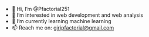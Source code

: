 - 👋 Hi, I’m @Pfactorial251
- 👀 I’m interested in web development and web analysis
- 🌱 I’m currently learning machine learning
- 📫 Reach me on: giripfactorial@gmail.com

<!---
Pfactorial251/Pfactorial251 is a ✨ special ✨ repository because its `README.md` (this file) appears on your GitHub profile.
You can click the Preview link to take a look at your changes.
--->
